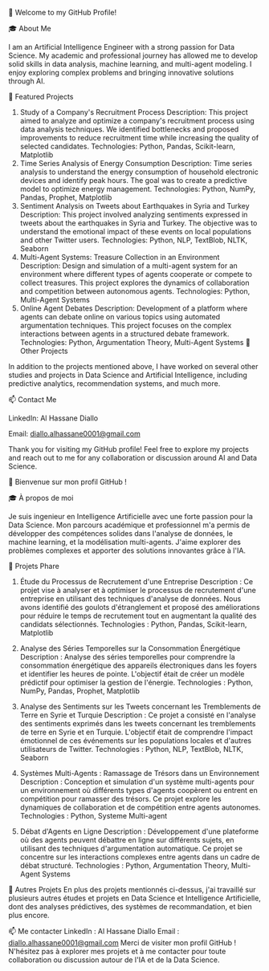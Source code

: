 👋 Welcome to my GitHub Profile!

🎓 About Me

I am an Artificial Intelligence Engineer with a strong passion for Data Science. My academic and professional journey has allowed me to develop solid skills in data analysis, machine learning, and multi-agent modeling. I enjoy exploring complex problems and bringing innovative solutions through AI.

💼 Featured Projects
1. Study of a Company's Recruitment Process
Description: This project aimed to analyze and optimize a company's recruitment process using data analysis techniques. We identified bottlenecks and proposed improvements to reduce recruitment time while increasing the quality of selected candidates.
Technologies: Python, Pandas, Scikit-learn, Matplotlib
2. Time Series Analysis of Energy Consumption
Description: Time series analysis to understand the energy consumption of household electronic devices and identify peak hours. The goal was to create a predictive model to optimize energy management.
Technologies: Python, NumPy, Pandas, Prophet, Matplotlib
3. Sentiment Analysis on Tweets about Earthquakes in Syria and Turkey
Description: This project involved analyzing sentiments expressed in tweets about the earthquakes in Syria and Turkey. The objective was to understand the emotional impact of these events on local populations and other Twitter users.
Technologies: Python, NLP, TextBlob, NLTK, Seaborn
4. Multi-Agent Systems: Treasure Collection in an Environment
Description: Design and simulation of a multi-agent system for an environment where different types of agents cooperate or compete to collect treasures. This project explores the dynamics of collaboration and competition between autonomous agents.
Technologies: Python, Multi-Agent Systems
5. Online Agent Debates
Description: Development of a platform where agents can debate online on various topics using automated argumentation techniques. This project focuses on the complex interactions between agents in a structured debate framework.
Technologies: Python, Argumentation Theory, Multi-Agent Systems
🚀 Other Projects

In addition to the projects mentioned above, I have worked on several other studies and projects in Data Science and Artificial Intelligence, including predictive analytics, recommendation systems, and much more.

📫 Contact Me

LinkedIn: Al Hassane Diallo

Email: diallo.alhassane0001@gmail.com

Thank you for visiting my GitHub profile! Feel free to explore my projects and reach out to me for any collaboration or discussion around AI and Data Science.




👋 Bienvenue sur mon profil GitHub !

🎓 À propos de moi

Je suis ingenieur en Intelligence Artificielle avec une forte passion pour la Data Science. Mon parcours académique et professionnel m'a permis de développer des compétences solides dans l'analyse de données, le machine learning, et la modélisation multi-agents. J'aime explorer des problèmes complexes et apporter des solutions innovantes grâce à l'IA.

💼 Projets Phare
1. Étude du Processus de Recrutement d'une Entreprise
Description : Ce projet vise à analyser et à optimiser le processus de recrutement d'une entreprise en utilisant des techniques d'analyse de données. Nous avons identifié des goulots d'étranglement et proposé des améliorations pour réduire le temps de recrutement tout en augmentant la qualité des candidats sélectionnés.
Technologies : Python, Pandas, Scikit-learn, Matplotlib
2. Analyse des Séries Temporelles sur la Consommation Énergétique
Description : Analyse des séries temporelles pour comprendre la consommation énergétique des appareils électroniques dans les foyers et identifier les heures de pointe. L'objectif était de créer un modèle prédictif pour optimiser la gestion de l'énergie.
Technologies : Python, NumPy, Pandas, Prophet, Matplotlib

4. Analyse des Sentiments sur les Tweets concernant les Tremblements de Terre en Syrie et Turquie
Description : Ce projet a consisté en l'analyse des sentiments exprimés dans les tweets concernant les tremblements de terre en Syrie et en Turquie. L'objectif était de comprendre l'impact émotionnel de ces événements sur les populations locales et d'autres utilisateurs de Twitter.
Technologies : Python, NLP, TextBlob, NLTK, Seaborn


6. Systèmes Multi-Agents : Ramassage de Trésors dans un Environnement
Description : Conception et simulation d'un système multi-agents pour un environnement où différents types d'agents coopèrent ou entrent en compétition pour ramasser des trésors. Ce projet explore les dynamiques de collaboration et de compétition entre agents autonomes.
Technologies : Python, Systeme Multi-agent


8. Débat d'Agents en Ligne
Description : Développement d'une plateforme où des agents peuvent débattre en ligne sur différents sujets, en utilisant des techniques d'argumentation automatique. Ce projet se concentre sur les interactions complexes entre agents dans un cadre de débat structuré.
Technologies : Python, Argumentation Theory, Multi-Agent Systems


🚀 Autres Projets
En plus des projets mentionnés ci-dessus, j'ai travaillé sur plusieurs autres études et projets en Data Science et Intelligence Artificielle, dont des analyses prédictives, des systèmes de recommandation, et bien plus encore.

📫 Me contacter
LinkedIn : Al Hassane Diallo
Email : diallo.alhassane0001@gmail.com
Merci de visiter mon profil GitHub ! N'hésitez pas à explorer mes projets et à me contacter pour toute collaboration ou discussion autour de l'IA et de la Data Science.
